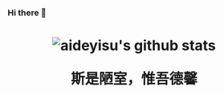 ### Hi there 👋

<h1 align="center">

![aideyisu's github stats](https://github-readme-stats.vercel.app/api?username=aideyisu&show_icons=true)

斯是陋室，惟吾德馨

<!--
**aideyisu/aideyisu** is a ✨ _special_ ✨ repository because its `README.md` (this file) appears on your GitHub profile.

Here are some ideas to get you started:

- 🔭 I’m currently working on ...
- 🌱 I’m currently learning ...
- 👯 I’m looking to collaborate on ...
- 🤔 I’m looking for help with ...
- 💬 Ask me about ...
- 📫 How to reach me: ...
- 😄 Pronouns: ...
- ⚡ Fun fact: ...
-->
